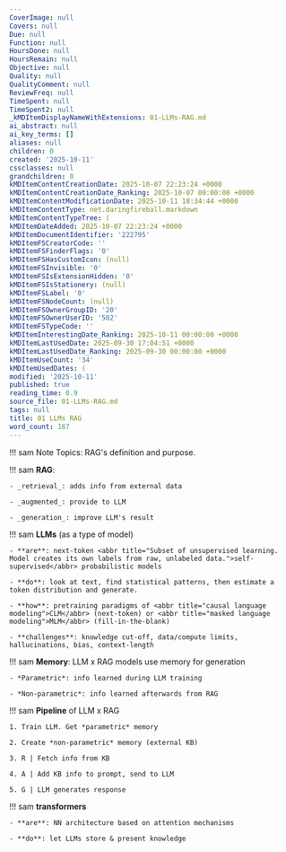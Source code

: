 ```yaml
---
CoverImage: null
Covers: null
Due: null
Function: null
HoursDone: null
HoursRemain: null
Objective: null
Quality: null
QualityComment: null
ReviewFreq: null
TimeSpent: null
TimeSpent2: null
_kMDItemDisplayNameWithExtensions: 01-LLMs-RAG.md
ai_abstract: null
ai_key_terms: []
aliases: null
children: 0
created: '2025-10-11'
cssclasses: null
grandchildren: 0
kMDItemContentCreationDate: 2025-10-07 22:23:24 +0000
kMDItemContentCreationDate_Ranking: 2025-10-07 00:00:00 +0000
kMDItemContentModificationDate: 2025-10-11 18:34:44 +0000
kMDItemContentType: net.daringfireball.markdown
kMDItemContentTypeTree: (
kMDItemDateAdded: 2025-10-07 22:23:24 +0000
kMDItemDocumentIdentifier: '222795'
kMDItemFSCreatorCode: ''
kMDItemFSFinderFlags: '0'
kMDItemFSHasCustomIcon: (null)
kMDItemFSInvisible: '0'
kMDItemFSIsExtensionHidden: '0'
kMDItemFSIsStationery: (null)
kMDItemFSLabel: '0'
kMDItemFSNodeCount: (null)
kMDItemFSOwnerGroupID: '20'
kMDItemFSOwnerUserID: '502'
kMDItemFSTypeCode: ''
kMDItemInterestingDate_Ranking: 2025-10-11 00:00:00 +0000
kMDItemLastUsedDate: 2025-09-30 17:04:51 +0000
kMDItemLastUsedDate_Ranking: 2025-09-30 00:00:00 +0000
kMDItemUseCount: '34'
kMDItemUsedDates: (
modified: '2025-10-11'
published: true
reading_time: 0.9
source_file: 01-LLMs-RAG.md
tags: null
title: 01 LLMs RAG
word_count: 187
---
```


!!! sam
    Note Topics: RAG's definition and purpose.


!!! sam
    **RAG**:

    - _retrieval_: adds info from external data

    - _augmented_: provide to LLM

    - _generation_: improve LLM's result


!!! sam
    **LLMs** (as a type of model)

    - **are**: next-token <abbr title="Subset of unsupervised learning. Model creates its own labels from raw, unlabeled data.">self-supervised</abbr> probabilistic models

    - **do**: look at text, find statistical patterns, then estimate a token distribution and generate.

    - **how**: pretraining paradigms of <abbr title="causal language modeling">CLM</abbr> (next-token) or <abbr title="masked language modeling">MLM</abbr> (fill-in-the-blank)

    - **challenges**: knowledge cut-off, data/compute limits, hallucinations, bias, context-length


!!! sam
    **Memory**: LLM x RAG models use memory for generation

    - *Parametric*: info learned during LLM training

    - *Non-parametric*: info learned afterwards from RAG


!!! sam
    **Pipeline** of LLM x RAG

    1. Train LLM. Get *parametric* memory

    2. Create *non-parametric* memory (external KB)

    3. R | Fetch info from KB

    4. A | Add KB info to prompt, send to LLM

    5. G | LLM generates response


!!! sam
    **transformers**

    - **are**: NN architecture based on attention mechanisms

    - **do**: let LLMs store & present knowledge